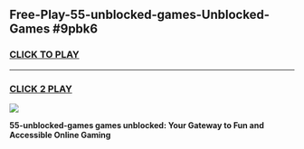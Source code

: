 
## Free-Play-55-unblocked-games-Unblocked-Games #9pbk6
<h3>
<a href="https://news.freeplayer.one?title=55-unblocked-games&ref=8M">CLICK TO PLAY</a></h3>
<hr>

<h3>
<a href="https://news.freeplayer.one?title=55-unblocked-games&ref=8M">CLICK 2 PLAY</a>
  
</h3>

<a href="https://news.freeplayer.one?title=55-unblocked-games&ref=8M"><img src="https://clearcache.store/games.png"></a>


**55-unblocked-games games unblocked: Your Gateway to Fun and Accessible Online Gaming**
